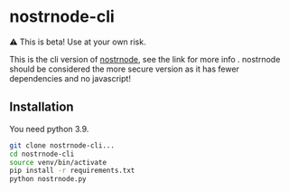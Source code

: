 # nostrnode-cli

⚠️ This is beta! Use at your own risk.

This is the cli version of [nostrnode](https://github.com/Fonta1n3/nostrnode), see the link for more info . nostrnode 
should be considered the more secure version as it has fewer dependencies and no javascript!

## Installation
You need python 3.9.
```bash
git clone nostrnode-cli...
cd nostrnode-cli
source venv/bin/activate
pip install -r requirements.txt
python nostrnode.py
```